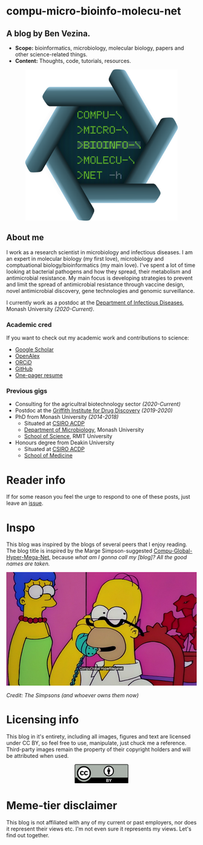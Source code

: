 # compu-micro-bioinfo-molecu-net

## A blog by Ben Vezina.

- **Scope:** bioinformatics, microbiology, molecular biology, papers and other science-related things.
- **Content:** Thoughts, code, tutorials, resources.

<p align="center">
  <img src="Resources/logo.png" alt="compu-micro-bioinfo-molecu-net logo" style="height:400px; width:auto;">
</p>

## About me
I work as a research scientist in microbiology and infectious diseases. I am an expert in molecular biology (my first love), microbiology and comptuational biology/bioinformatics (my main love). I've spent a lot of time looking at bacterial pathogens and how they spread, their metabolism and antimicrobial resistance. My main focus is developing strategies to prevent and limit the spread of antimicrobial resistance through vaccine design, novel antimicrobial discovery, gene technologies and genomic surveillance.

I currently work as a postdoc at the [Department of Infectious Diseases](https://www.monash.edu/medicine/translational/infectious-diseases), Monash University *(2020-Current)*.


### Academic cred
If you want to check out my academic work and contributions to science:
- [Google Scholar](https://scholar.google.com.au/citations?user=Rf9oh94AAAAJ&hl=en&oi=ao)
- [OpenAlex](https://openalex.org/authors/a5051696322)
- [ORCiD](https://orcid.org/0000-0003-4224-2537)
- [GitHub](https://github.com/bananabenana)
- [One-pager resume](Resources/Resume_single_page_public_2025-09-24.pdf)

### Previous gigs
- Consulting for the agricultral biotechnology sector *(2020-Current)*
- Postdoc at the [Griffith Institute for Drug Discovery](https://www.griffith.edu.au/institute-drug-discovery) *(2019-2020)*
- PhD from Monash University *(2014-2018)*
    - Situated at [CSIRO ACDP](https://www.csiro.au/en/about/facilities-collections/acdp)
    - [Department of Microbiology](https://www.monash.edu/discovery-institute/departments/microbiology), Monash University
    - [School of Science](https://www.rmit.edu.au/about/schools-colleges/science), RMIT University
- Honours degree from Deakin University
    - Situated at [CSIRO ACDP](https://www.csiro.au/en/about/facilities-collections/acdp)
    - [School of Medicine](https://www.deakin.edu.au/faculty-of-health/school-of-medicine)


# Reader info
If for some reason you feel the urge to respond to one of these posts, just leave an [issue](https://github.com/bananabenana/compu-micro-bioinfo-molecu-net/issues).


# Inspo
This blog was inspired by the blogs of several peers that I enjoy reading. The blog title is inspired by the Marge Simpson-suggested [Compu-Global-Hyper-Mega-Net](https://simpsonswiki.com/wiki/Compu-Global-Hyper-Mega-Net), because *what am I gonna call my [blog]? All the good names are taken.*
<p align="center">
    <img src="Resources/No_Homers.png" alt="Homer Simpson answering the phone with 'Compu-Global-Hyper-Mega-Net' " style="height:300px; width:auto;">
  <figcaption><em>Credit: The Simpsons (and whoever owns them now)</em></figcaption>
</p>


# Licensing info
This blog in it's entirety, including all images, figures and text are licensed under CC BY, so feel free to use, manipulate, just chuck me a reference. Third-party images remain the property of their copyright holders and will be attributed when used.

<p align="center">
  <a href="https://creativecommons.org/licenses/by/4.0/">
    <img src="Resources/CC-BY_badge.png" alt="CC BY badge" style="height:50px; width:auto;">
  </a>
</p>


# Meme-tier disclaimer
This blog is not affiliated with any of my current or past employers, nor does it represent their views etc. I'm not even sure it represents my views. Let's find out together.
